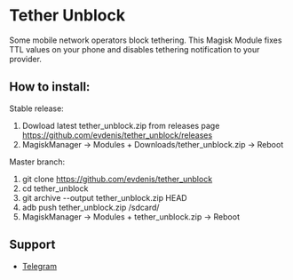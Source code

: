# Tether Unblock

Some mobile network operators block tethering. This Magisk Module fixes
TTL values on your phone and disables tethering notification to your
provider.

## How to install:

Stable release:
1. Dowload latest tether_unblock.zip from releases page
   https://github.com/evdenis/tether_unblock/releases
2. MagiskManager -> Modules + Downloads/tether_unblock.zip -> Reboot

Master branch:
1. git clone https://github.com/evdenis/tether_unblock
2. cd tether_unblock
3. git archive --output tether_unblock.zip HEAD
4. adb push tether_unblock.zip /sdcard/
5. MagiskManager -> Modules + tether_unblock.zip -> Reboot

## Support

- [Telegram](https://t.me/joinchat/GsJfBBaxozXvVkSJhm0IOQ)
